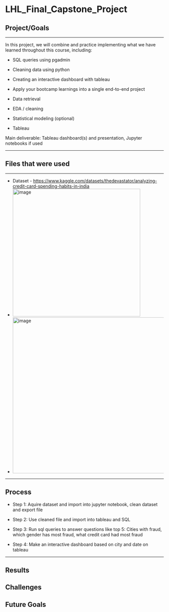 # LHL_Final_Capstone_Project


## Project/Goals
***
In this project, we will combine and practice implementing what we have learned throughout this course, including:

* SQL queries using pgadmin
* Cleaning data using python
* Creating an interactive dashboard with tableau
  
  
* Apply your bootcamp learnings into a single end-to-end project
* Data retrieval
* EDA / cleaning
* Statistical modeling (optional)
* Tableau

Main deliverable: Tableau dashboard(s) and presentation, Jupyter notebooks if used

  
***

## Files that were used
***

* Dataset - https://www.kaggle.com/datasets/thedevastator/analyzing-credit-card-spending-habits-in-india
* <img width="405" alt="image" src="https://github.com/gu12934/LHL_Final_Capstone_Project/assets/36687057/99081a6c-18eb-4727-939c-0d089a6dac5c">
* <img width="495" alt="image" src="https://github.com/gu12934/LHL_Final_Capstone_Project/assets/36687057/71d120b9-9a2c-4c82-8acf-5b94d7264864">



***
## Process
* Step 1: Aquire dataset and import into jupyter notebook, clean dataset and export file

* Step 2: Use cleaned file and import into tableau and SQL

* Step 3: Run sql queries to answer questions like top 5: Cities with fraud, which gender has most fraud, what credit card had most fraud

* Step 4: Make an interactive dashboard based on city and date on tableau
***

## Results

## Challenges 

## Future Goals
